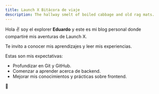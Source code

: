 ```yaml
---
title: Launch X Bitácora de viaje
description: The hallway smelt of boiled cabbage and old rag mats.
---
```


Hola ✌️  soy el explorer **Eduardo** y este es mi blog personal donde compartiré mis aventuras de Launch X.

Te invito a conocer mis aprendizajes y leer mis experiencias.

Estas son mis expectativas:
- Profundizar en Git y GitHub.
- Comenzar a aprender acerca de backend.
- Mejorar mis conocimientos y prácticas sobre frontend.

🚀
